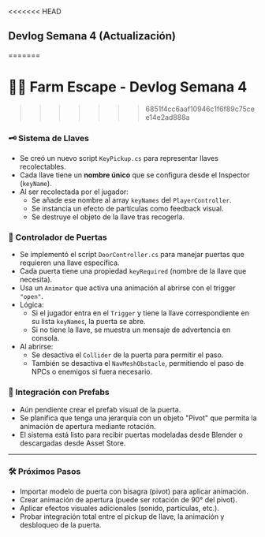 <<<<<<< HEAD
## Devlog Semana 4 (Actualización)
=======
# 🧟‍♂️ Farm Escape - Devlog Semana 4
>>>>>>> 6851f4cc6aaf10946c1f6f89c75cee14e2ad888a

### 🗝️ Sistema de Llaves

- Se creó un nuevo script `KeyPickup.cs` para representar llaves recolectables.
- Cada llave tiene un **nombre único** que se configura desde el Inspector (`keyName`).
- Al ser recolectada por el jugador:
  - Se añade ese nombre al array `keyNames` del `PlayerController`.
  - Se instancia un efecto de partículas como feedback visual.
  - Se destruye el objeto de la llave tras recogerla.

### 🚪 Controlador de Puertas

- Se implementó el script `DoorController.cs` para manejar puertas que requieren una llave específica.
- Cada puerta tiene una propiedad `keyRequired` (nombre de la llave que necesita).
- Usa un `Animator` que activa una animación al abrirse con el trigger `"open"`.
- Lógica:
  - Si el jugador entra en el `Trigger` y tiene la llave correspondiente en su lista `keyNames`, la puerta se abre.
  - Si no tiene la llave, se muestra un mensaje de advertencia en consola.
- Al abrirse:
  - Se desactiva el `Collider` de la puerta para permitir el paso.
  - También se desactiva el `NavMeshObstacle`, permitiendo el paso de NPCs o enemigos si fuera necesario.
  
### 🧱 Integración con Prefabs

- Aún pendiente crear el prefab visual de la puerta.
- Se planifica que tenga una jerarquía con un objeto "Pivot" que permita la animación de apertura mediante rotación.
- El sistema está listo para recibir puertas modeladas desde Blender o descargadas desde Asset Store.

---

### 🛠️ Próximos Pasos

- Importar modelo de puerta con bisagra (pivot) para aplicar animación.
- Crear animación de apertura (puede ser rotación de 90° del pivot).
- Aplicar efectos visuales adicionales (sonido, partículas, etc.).
- Probar integración total entre el pickup de llave, la animación y desbloqueo de la puerta.

